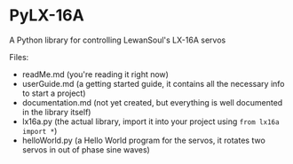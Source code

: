 # PyLX-16A
A Python library for controlling LewanSoul's LX-16A servos

Files:
* readMe.md (you're reading it right now)
* userGuide.md (a getting started guide, it contains all the necessary info to start a project)
* documentation.md (not yet created, but everything is well documented in the library itself)
* lx16a.py (the actual library, import it into your project using `from lx16a import *`)
* helloWorld.py (a Hello World program for the servos, it rotates two servos in out of phase sine waves)
